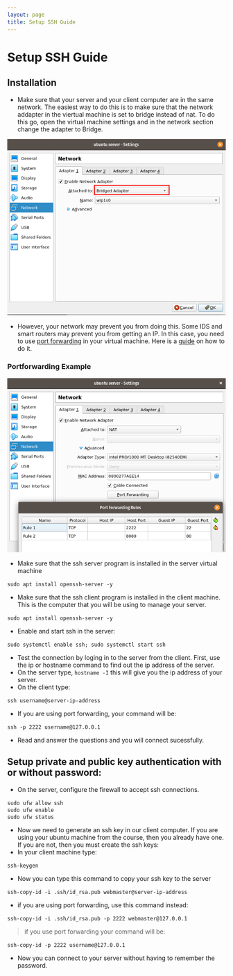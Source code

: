 ```yaml
---
layout: page
title: Setup SSH Guide
---
```


# Setup SSH Guide
## Installation
* Make sure that your server and your client computer are in the same network. The easiest way to do this is to make sure that the network addapter in the viertual machine is set to bridge instead of nat. To do this go, open the virtual machine settings and in the network section change the adapter to Bridge.

![network adapter](/assets/networkadapter.png)

* However, your network may prevent you from doing this. Some IDS and smart routers may prevent you from getting an IP. In this case, you need to use [port forwarding](https://learn.g2.com/port-forwarding) in your virtual machine. Here is a [guide](shorturl.at/ckHR8) on how to do it. 
### Portforwarding Example
![portforwarding](/assets/portforwardingvirtualbox.png)

 
* Make sure that the ssh server program is installed in the server virtual machine
```
sudo apt install openssh-server -y
```
* Make sure that the ssh client program is installed in the client machine. This is the computer that you will be using to manage your server.
```
sudo apt install openssh-server -y
```
* Enable and start ssh in the server:
```
sudo systemctl enable ssh; sudo systemctl start ssh
```
* Test the connection by loging in to the server from the client. First, use the ip or hostname command to find out the ip address of the server. 
* On the server type, `hostname -I` this will give you the ip address of your server.
* On the client type: 
```
ssh username@server-ip-address
```

* If you are using port forwarding, your command will be:

```
ssh -p 2222 username@127.0.0.1
```

* Read and answer the questions and you will connect sucessfully. 

## Setup private and public key authentication with or without password:
* On the server, configure the firewall to accept ssh connections.
```
sudo ufw allow ssh
sudo ufw enable
sudo ufw status
```
* Now we need to generate an ssh key in our client computer. If you are using your ubuntu machine from the course, then you already have one. If you are not, then you must create the ssh keys:
* In your client machine type: 
```
ssh-keygen
```
* Now you can type this command to copy your ssh key to the server
```
ssh-copy-id -i .ssh/id_rsa.pub webmaster@server-ip-address
```

* if you are using port forwarding, use this command instead:
```
ssh-copy-id -i .ssh/id_rsa.pub -p 2222 webmaster@127.0.0.1
```

> if you use port forwarding your command will be:

```
ssh-copy-id -p 2222 username@127.0.0.1
```

* Now you can connect to your server without having to remember the password.

